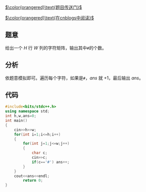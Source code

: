[$\color{orangered}\text{题目传送门}$](https://www.luogu.com.cn/problem/AT_abc280_a)

[$\color{orangered}\text{在cnblogs中阅读}$](https://www.cnblogs.com/PineappleSummer/p/ABC280.html#a---pawn-on-a-grid)
## 题意
给出一个 $H$ 行 $W$ 列的字符矩阵，输出其中`#`的个数。

## 分析
依题意模拟即可。遍历每个字符，如果是`#`，$ans$ 就 $+1$，最后输出 $ans$。

## 代码
```cpp
#include<bits/stdc++.h>
using namespace std;
int h,w,ans=0;
int main()
{
	cin>>h>>w;
	for(int i=1;i<=h;i++)
	{
		for(int j=1;j<=w;j++)
		{
			char c;
			cin>>c;
			if(c=='#') ans++;
		}
	}
	cout<<ans<<endl;
        return 0;
}
```
